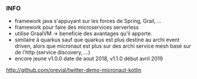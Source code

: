 ### INFO
 - framework java s'appuyant sur les forces de Spring, Grail, ...
 - framework pour faire des microservices serverless
 - utilise GraalVM -> beneficie des avantages qu'il apporte.
 - similaire à quarkus sauf que quarkus est plus destiné au archi event driven, alors que micronaut est plus sur des archi service mesh basé sur de l'http (service discovery, ...)
 - encore jeune v1.0.0 date de aout 2018, v1.1.0 début avril 2019

http://github.com/orevial/twitter-demo-micronaut-kotlin
